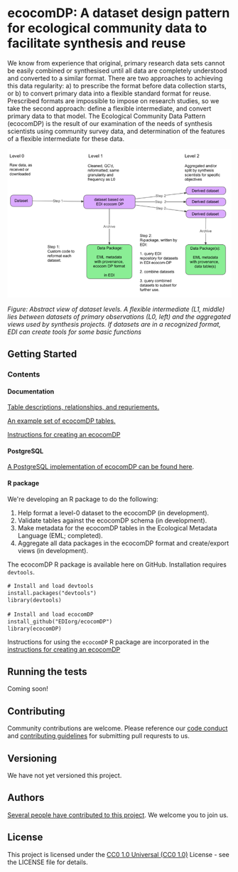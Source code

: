 # ecocomDP: A dataset design pattern for ecological community data to facilitate synthesis and reuse

We know from experience that original, primary research data sets cannot be easily combined or synthesised until all data are completely understood and converted to a similar format. There are two approaches to achieving this data regularity: a) to prescribe the format before data collection starts, or b) to convert primary data into a flexible standard format for reuse. Prescribed formats are impossible to impose on research studies, so we take the second approach: define a flexible intermediate, and convert primary data to that model. The Ecological Community Data Pattern (ecocomDP) is the result of our examination of the needs of synthesis scientists using community survey data, and determination of the features of a flexible intermediate for these data.

![](https://github.com/EDIorg/ecocomDP/blob/master/documentation/images/ecocom_dp_workflow_cut.png)

_Figure: Abstract view of dataset levels. A flexible intermediate (L1, middle) lies between datasets of primary observations (L0, left) and the aggregated views used by synthesis projects. If datasets are in a recognized format, EDI can create tools for some basic functions_

## Getting Started

### Contents

#### Documentation

[Table descriptions, relationships, and requriements.](https://github.com/EDIorg/ecocomDP/tree/master/documentation/model)

[An example set of ecocomDP tables.](https://github.com/EDIorg/ecocomDP/tree/master/documentation/examples)

[Instructions for creating an ecocomDP](https://github.com/EDIorg/ecocomDP/tree/master/documentation/instructions)

#### PostgreSQL

[A PostgreSQL implementation of ecocomDP can be found here](https://github.com/EDIorg/ecocomDP/tree/master/postgreSQL).

#### R package

We're developing an R package to do the following:
1. Help format a level-0 dataset to the ecocomDP (in development).
2. Validate tables against the ecocomDP schema (in development).
3. Make metadata for the ecocomDP tables in the Ecological Metadata Language (EML; completed).
4. Aggregate all data packages in the ecocomDP format and create/export views (in development). 

The ecocomDP R package is available here on GitHub. Installation requires `devtools`.
```
# Install and load devtools
install.packages("devtools")
library(devtools)

# Install and load ecocomDP
install_github("EDIorg/ecocomDP")
library(ecocomDP)
```

Instructions for using the `ecocomDP` R package are incorporated in the [instructions for creating an ecocomDP](https://github.com/EDIorg/ecocomDP/tree/master/documentation/instructions)

## Running the tests

Coming soon!

## Contributing

Community contributions are welcome. Please reference our [code conduct](https://github.com/EDIorg/ecocomDP/blob/master/CODE_OF_CONDUCT.md) and [contributing guidelines](https://github.com/EDIorg/ecocomDP/blob/master/CONTRIBUTING.md) for submitting pull requrests to us.

## Versioning

We have not yet versioned this project.

## Authors

[Several people have contributed to this project](https://github.com/EDIorg/ecocomDP/blob/master/AUTHORS.md). We welcome you to join us.

## License

This project is licensed under the [CC0 1.0 Universal (CC0 1.0)](https://creativecommons.org/publicdomain/zero/1.0/legalcode) License - see the LICENSE file for details.
